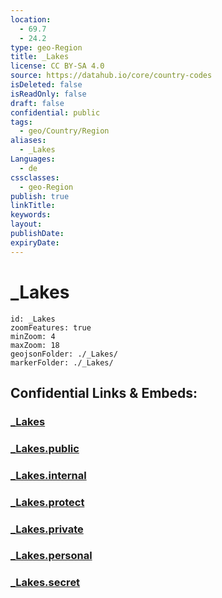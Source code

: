 ```yaml
---
location:
  - 69.7
  - 24.2
type: geo-Region
title: _Lakes
license: CC BY-SA 4.0
source: https://datahub.io/core/country-codes
isDeleted: false
isReadOnly: false
draft: false
confidential: public
tags:
  - geo/Country/Region
aliases:
  - _Lakes
Languages:
  - de
cssclasses:
  - geo-Region
publish: true
linkTitle:
keywords:
layout:
publishDate:
expiryDate:
---
```


# _Lakes

```leaflet
id: _Lakes
zoomFeatures: true 
minZoom: 4 
maxZoom: 18
geojsonFolder: ./_Lakes/
markerFolder: ./_Lakes/
```


## Confidential Links & Embeds: 

### [_Lakes](/_Standards/Earth/Continent/Europe/Europe~North/Norway/Counties~Norway/Finnmark/_Lakes.md) 

### [_Lakes.public](/_public/Earth/Continent/Europe/Europe~North/Norway/Counties~Norway/Finnmark/_Lakes.public.md) 

### [_Lakes.internal](/_internal/Earth/Continent/Europe/Europe~North/Norway/Counties~Norway/Finnmark/_Lakes.internal.md) 

### [_Lakes.protect](/_protect/Earth/Continent/Europe/Europe~North/Norway/Counties~Norway/Finnmark/_Lakes.protect.md) 

### [_Lakes.private](/_private/Earth/Continent/Europe/Europe~North/Norway/Counties~Norway/Finnmark/_Lakes.private.md) 

### [_Lakes.personal](/_personal/Earth/Continent/Europe/Europe~North/Norway/Counties~Norway/Finnmark/_Lakes.personal.md) 

### [_Lakes.secret](/_secret/Earth/Continent/Europe/Europe~North/Norway/Counties~Norway/Finnmark/_Lakes.secret.md)

